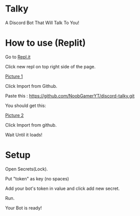 # Talky
A Discord Bot That Will Talk To You!

# How to use (Replit)

Go to [Repl.it](https://replit.com/~)

Click new repl on top right side of the page.

[Picture 1](https://media.discordapp.net/attachments/911569288417136702/986895897893941299/1.png?width=827&height=573)

Click Import from Github.

Paste this : https://github.com/NoobGamerYT/discord-talky.git

You should get this:

[Picture 2](https://media.discordapp.net/attachments/911569288417136702/986895709137678336/Screenshot_2022-06-16_122102.png?width=836&height=573)

Click Import from github.

Wait Until it loads!

# Setup

Open Secrets(Lock).

Put "token" as key (no spaces)

Add your bot's token in value and click add new secret.

Run.

Your Bot is ready!

